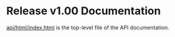 # Release v1.00 Documentation
[api/html/index.html](api/html/index.html) is the top-level file of the API documentation.
